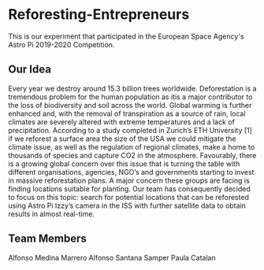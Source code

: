 # Reforesting-Entrepreneurs
This is our experiment that participated in the European Space Agency's Astro Pi 2019-2020 Competition.

## Our Idea
Every year we destroy around 15.3 billion trees worldwide. Deforestation is a tremendous problem for the human population as itis a major contributor to the loss of biodiversity and soil across the world. Global warming is further enhanced and, with the removal of transpiration as a source of rain, local climates are severely altered with extreme temperatures and a lack of precipitation. 
According to a study completed in Zurich’s ETH University [1] if we reforest a surface area the size of the USA we could mitigate the climate issue, as well as the regulation of regional climates, make a home to thousands of species and capture CO2 in the atmosphere.
Favourably, there is a growing global concern over this issue that is turning the table with different organisations, agencies, NGO’s and governments starting to invest in massive reforestation plans. A major concern these groups are facing is finding locations suitable for planting.
Our team has consequently decided to focus on this topic: search for potential locations that can be reforested using Astro Pi Izzy’s camera in the ISS with further satellite data to obtain results in almost real-time.

## Team Members
Alfonso Medina Marrero
Alfonso Santana Samper
Paula Catalan
